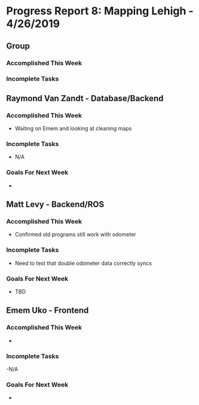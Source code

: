 # Progress Report 8:	Mapping Lehigh -		4/26/2019

## Group
### Accomplished This Week

### Incomplete Tasks

## Raymond Van Zandt - Database/Backend

### Accomplished This Week
- Waiting on Emem and looking at cleaning maps

### Incomplete Tasks
- N/A

### Goals For Next Week
- 

## Matt Levy - Backend/ROS

### Accomplished This Week
- Confirmed old programs still work with odometer

### Incomplete Tasks
- Need to test that double odometer data correctly syncs

### Goals For Next Week
- TBD
## Emem Uko - Frontend

### Accomplished This Week
-

### Incomplete Tasks
-N/A

### Goals For Next Week
- 


